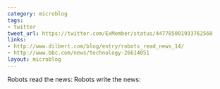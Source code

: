 ```yaml
---
category: microblog
tags:
- twitter
tweet_url: https://twitter.com/ExMember/status/447785001933762560
links:
- http://www.dilbert.com/blog/entry/robots_read_news_14/
- http://www.bbc.com/news/technology-26614051
layout: microblog
---
```

Robots read the news: Robots write the news:
